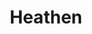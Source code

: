 ---
title: "Heathen"
slug : heathen
description: Title sequence voor een niet bestaande serie/film.
type: intern
members:
    - name : Lander Denys
      major: Multimediaproductie
      minor: Audiovisual Design
      academic-year: 3de jaar
thumbnail:
    url: thumb_DenysLander_800x400.png
    alt: ""
    height: 1
    width: 2
    text-color: "285D84"
    background-color: "285D84"
media:
    - url : 1.png
      type: image
    - url : 2.png
      type: image
    - url : 3.png
      type: image
    - url : 4.png
      type: image
    - url : 5.png
      type: image
    - url : 6.png
      type: image
    - url : "209717004"
      type: vimeo
created: 20/01/2017
order: 14
---
